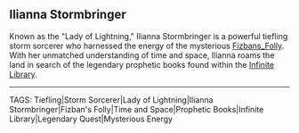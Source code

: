 ## Ilianna Stormbringer

Known as the "Lady of Lightning," Ilianna Stormbringer is a powerful tiefling storm sorcerer who harnessed the energy of the mysterious [Fizbans_Folly](../Places/Fizbans_Folly.md). With her unmatched understanding of time and space, Ilianna roams the land in search of the legendary prophetic books found within the [Infinite Library](../Places/Infinite_Library.md).


---
TAGS: Tiefling|Storm Sorcerer|Lady of Lightning|Ilianna Stormbringer|Fizban's Folly|Time and Space|Prophetic Books|Infinite Library|Legendary Quest|Mysterious Energy

